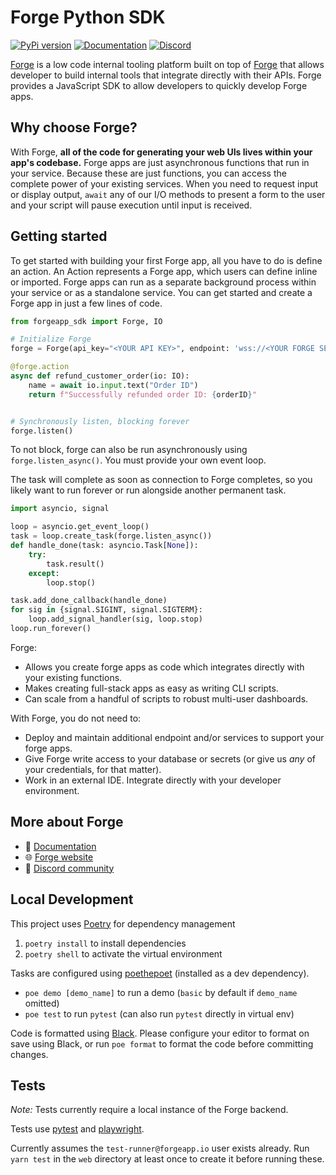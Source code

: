 # Forge Python SDK

[![PyPi version](https://img.shields.io/pypi/v/forgeapp_sdk?style=flat)](https://pypi.org/project/forgeapp_sdk) [![Documentation](https://img.shields.io/badge/documentation-informational)](https://docs.forgeapp.io/) [![Discord](https://img.shields.io/badge/discord-join-blueviolet)](https://forgeapp.io/discord)

[Forge](https://forgeapp.io) is a low code internal tooling platform built on top of [Forge](https://interval.com) that allows developer to build internal tools that integrate directly with their APIs. Forge provides a JavaScript SDK to allow developers to quickly develop Forge apps.

## Why choose Forge?

With Forge, **all of the code for generating your web UIs lives within your app's codebase.** Forge apps are just asynchronous functions that run in your service. Because these are just functions, you can access the complete power of your existing services. When you need to request input or display output, `await` any of our I/O methods to present a form to the user and your script will pause execution until input is received.

## Getting started

To get started with building your first Forge app, all you have to do is define an action. An Action represents a Forge app, which users can define inline or imported. Forge apps can run as a separate background process within your service or as a standalone service. You can get started and create a Forge app in just a few lines of code.

```python
from forgeapp_sdk import Forge, IO

# Initialize Forge
forge = Forge(api_key="<YOUR API KEY>", endpoint: 'wss://<YOUR FORGE SERVER WEBSOCKET URL>/websocket')

@forge.action
async def refund_customer_order(io: IO):
    name = await io.input.text("Order ID")
    return f"Successfully refunded order ID: {orderID}"


# Synchronously listen, blocking forever
forge.listen()
```

To not block, forge can also be run asynchronously using
`forge.listen_async()`. You must provide your own event loop.

The task will complete as soon as connection to Forge completes, so you
likely want to run forever or run alongside another permanent task.

```python
import asyncio, signal

loop = asyncio.get_event_loop()
task = loop.create_task(forge.listen_async())
def handle_done(task: asyncio.Task[None]):
    try:
        task.result()
    except:
        loop.stop()

task.add_done_callback(handle_done)
for sig in {signal.SIGINT, signal.SIGTERM}:
    loop.add_signal_handler(sig, loop.stop)
loop.run_forever()
```

Forge:

- Allows you create forge apps as code which integrates directly with your existing functions.
- Makes creating full-stack apps as easy as writing CLI scripts.
- Can scale from a handful of scripts to robust multi-user dashboards.

With Forge, you do not need to:

- Deploy and maintain additional endpoint and/or services to support your forge apps.
- Give Forge write access to your database or secrets (or give us _any_ of your credentials, for that matter).
- Work in an external IDE. Integrate directly with your developer environment.

## More about Forge

- 📖 [Documentation](https://docs.forgeapp.io/)
- 🌐 [Forge website](https://forgeapp.io)
- 💬 [Discord community](https://forgeapp.io/discord)

## Local Development

This project uses [Poetry](https://python-poetry.org/) for dependency
management

1. `poetry install` to install dependencies
2. `poetry shell` to activate the virtual environment

Tasks are configured using [poethepoet](https://github.com/nat-n/poethepoet)
(installed as a dev dependency).

- `poe demo [demo_name]` to run a demo (`basic` by default if `demo_name` omitted)
- `poe test` to run `pytest` (can also run `pytest` directly in virtual env)

Code is formatted using [Black](https://github.com/psf/black). Please configure
your editor to format on save using Black, or run `poe format` to format the
code before committing changes.

## Tests

_Note:_ Tests currently require a local instance of the Forge backend.

Tests use [pytest](https://docs.pytest.org/en/7.1.x/) and
[playwright](https://playwright.dev/python/).

Currently assumes the `test-runner@forgeapp.io` user exists already.
Run `yarn test` in the `web` directory at least once to create it before
running these.
